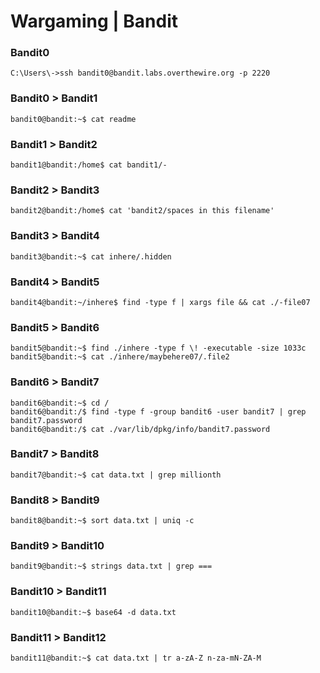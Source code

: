 # Wargaming | Bandit
### Bandit0
	C:\Users\->ssh bandit0@bandit.labs.overthewire.org -p 2220
### Bandit0 > Bandit1
	bandit0@bandit:~$ cat readme
### Bandit1 > Bandit2
	bandit1@bandit:/home$ cat bandit1/-
### Bandit2 > Bandit3
	bandit2@bandit:/home$ cat 'bandit2/spaces in this filename'
### Bandit3 > Bandit4
	bandit3@bandit:~$ cat inhere/.hidden
### Bandit4 > Bandit5
	bandit4@bandit:~/inhere$ find -type f | xargs file && cat ./-file07
### Bandit5 > Bandit6
	bandit5@bandit:~$ find ./inhere -type f \! -executable -size 1033c
	bandit5@bandit:~$ cat ./inhere/maybehere07/.file2
### Bandit6 > Bandit7
	bandit6@bandit:~$ cd /
	bandit6@bandit:/$ find -type f -group bandit6 -user bandit7 | grep bandit7.password
	bandit6@bandit:/$ cat ./var/lib/dpkg/info/bandit7.password
### Bandit7 > Bandit8
	bandit7@bandit:~$ cat data.txt | grep millionth
### Bandit8 > Bandit9
	bandit8@bandit:~$ sort data.txt | uniq -c
### Bandit9 > Bandit10
	bandit9@bandit:~$ strings data.txt | grep ===
### Bandit10 > Bandit11
	bandit10@bandit:~$ base64 -d data.txt
### Bandit11 > Bandit12
	bandit11@bandit:~$ cat data.txt | tr a-zA-Z n-za-mN-ZA-M
